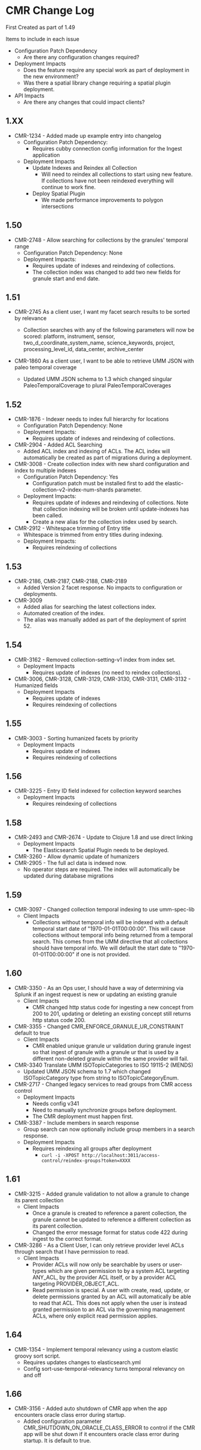 # CMR Change Log

First Created as part of 1.49

Items to include in each issue

* Configuration Patch Dependency
  * Are there any configuration changes required?
* Deployment Impacts
  * Does the feature require any special work as part of deployment in the new environment?
  * Was there a spatial library change requiring a spatial plugin deployment.
* API Impacts
  * Are there any changes that could impact clients?


## 1.XX

* CMR-1234 - Added made up example entry into changelog
  * Configuration Patch Dependency:
    * Requires cubby connection config information for the Ingest application
  * Deployment Impacts
    * Update Indexes and Reindex all Collection
      * Will need to reindex all collections to start using new feature. If collections have not been reindexed everything will continue to work fine.
    * Deploy Spatial Plugin
      * We made performance improvements to polygon intersections

## 1.50

* CMR-2748 - Allow searching for collections by the granules' temporal range
  * Configuration Patch Dependency: None
  * Deployment Impacts:
    * Requires update of indexes and reindexing of collections.
    * The collection index was changed to add two new fields for granule start and end date.

## 1.51

* CMR-2745 As a client user, I want my facet search results to be sorted by relevance
  * Collection searches with any of the following parameters will now be scored: platform, instrument, sensor, two_d_coordinate_system_name, science_keywords, project, processing_level_id, data_center, archive_center

* CMR-1860 As a client user, I want to be able to retrieve UMM JSON with paleo temporal coverage
  * Updated UMM JSON schema to 1.3 which changed singular PaleoTemporalCoverage to plural PaleoTemporalCoverages

## 1.52

* CMR-1876 - Indexer needs to index full hierarchy for locations
  * Configuration Patch Dependency: None
  * Deployment Impacts:
    * Requires update of indexes and reindexing of collections.
* CMR-2904 - Added ACL Searching
  * Added ACL index and indexing of ACLs. The ACL index will automatically be created as part of migrations during a deployment.
* CMR-3008 - Create collection index with new shard configuration and index to multiple indexes
  * Configuration Patch Dependency: Yes
    * Configuration patch must be installed first to add the elastic-collection-v2-index-num-shards parameter.
  * Deployment Impacts:
    * Requires update of indexes and reindexing of collections. Note that collection indexing will be broken until update-indexes has been called.
    * Create a new alias for the collection index used by search.
* CMR-2912 - Whitespace trimming of Entry title
  * Whitespace is trimmed from entry titles during indexing.
  * Deployment Impacts:
    * Requires reindexing of collections

## 1.53

* CMR-2186, CMR-2187, CMR-2188, CMR-2189
  * Added Version 2 facet response. No impacts to configuration or deployments.
* CMR-3009
  * Added alias for searching the latest collections index.
  * Automated creation of the index.
  * The alias was manually added as part of the deployment of sprint 52.

## 1.54

* CMR-3162 - Removed collection-setting-v1 index from index set.
  * Deployment Impacts
    * Requires update of indexes (no need to reindex collections).
* CMR-3006, CMR-3128, CMR-3129, CMR-3130, CMR-3131, CMR-3132 - Humanized fields
  * Deployment Impacts
    * Requires update of indexes
    * Requires reindexing of collections

## 1.55

* CMR-3003 - Sorting humanized facets by priority
  * Deployment Impacts
    * Requires update of indexes
    * Requires reindexing of collections

## 1.56

* CMR-3225 - Entry ID field indexed for collection keyword searches
  * Deployment Impacts
    * Requires reindexing of collections

## 1.58

* CMR-2493 and CMR-2674 - Update to Clojure 1.8 and use direct linking
  * Deployment Impacts
    * The Elasticsearch Spatial Plugin needs to be deployed.
* CMR-3260 - Allow dynamic update of humanizers
* CMR-2905 - The full acl data is indexed now.
  * No operator steps are required. The index will automatically be updated during database migrations

## 1.59

* CMR-3097 - Changed collection temporal indexing to use umm-spec-lib
  * Client Impacts
    * Collections without temporal info will be indexed with a default temporal start date of "1970-01-01T00:00:00". This will cause collections without temporal info being returned from a temporal search. This comes from the UMM directive that all collections should have temporal info. We will default the start date to "1970-01-01T00:00:00" if one is not provided.

## 1.60

* CMR-3350 - As an Ops user, I should have a way of determining via Splunk if an ingest request is new or updating an existing granule
  * Client Impacts
    * CMR changed http status code for ingesting a new concept from 200 to 201, updating or deleting an existing concept still returns http status code 200.
* CMR-3355 - Changed CMR_ENFORCE_GRANULE_UR_CONSTRAINT default to true
  * Client Impacts
    * CMR enabled unique granule ur validation during granule ingest so that ingest of granule with a granule ur that is used by a different non-deleted granule within the same provider will fail.
* CMR-3340 Translate UMM ISOTopicCategories to ISO 19115-2 (MENDS)
  * Updated UMM JSON schema to 1.7 which changed ISOTopicCategory type from string to ISOTopicCategoryEnum.
* CMR-2717 - Changed legacy services to read groups from CMR access control
  * Deployment Impacts
    * Needs config v341
    * Need to manually synchronize groups before deployment.
    * The CMR deployment must happen first.
* CMR-3387 - Include members in search response
  * Group search can now optionally include group members in a search response.
  * Deployment Impacts
    * Requires reindexing all groups after deployment
      * `curl -i -XPOST http://localhost:3011/access-control/reindex-groups?token=XXXX`

## 1.61

* CMR-3215 - Added granule validation to not allow a granule to change its parent collection
  * Client Impacts
    * Once a granule is created to reference a parent collection, the granule cannot be updated to reference a different collection as its parent collection.
    * Changed the error message format for status code 422 during ingest to the correct format.
* CMR-3286 - As a Client User, I can only retrieve provider level ACLs through search that I have permission to read.
  * Client Impacts
    * Provider ACLs will now only be searchable by users or user-types which are given permission to by a system ACL targeting ANY_ACL, by the provider ACL itself, or by a provider ACL targeting PROVIDER_OBJECT_ACL.
    * Read permission is special. A user with create, read, update, or delete permissions granted by an ACL will automatically be able to read that ACL.  This does not apply when the user is instead granted permission to an ACL via the governing management ACLs, where only explicit read permission applies.

## 1.64
* CMR-1354 - Implement temporal relevancy using a custom elastic groovy sort script.
  * Requires updates changes to elasticsearch.yml
  * Config sort-use-temporal-relevancy turns temporal relevancy on and off

## 1.66
* CMR-3156 - Added auto shutdown of CMR app when the app encounters oracle class error during startup.
  * Added configuration parameter CMR_SHUTDOWN_ON_ORACLE_CLASS_ERROR to control if the CMR app will be shut down if it encounters oracle class error during startup. It is default to true.
